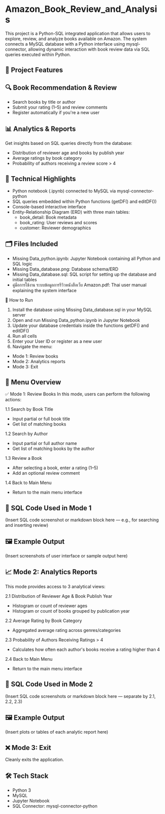 # Amazon_Book_Review_and_Analysis
This project is a Python-SQL integrated application that allows users to explore, review, and analyze books available on Amazon. The system connects a MySQL database with a Python interface using mysql-connector, allowing dynamic interaction with book review data via SQL queries executed within Python.

## 🔧 Project Features
## 🔍 Book Recommendation & Review
* Search books by title or author
* Submit your rating (1–5) and review comments
* Register automatically if you're a new user

## 📊 Analytics & Reports
Get insights based on SQL queries directly from the database:
* Distribution of reviewer age and books by publish year
* Average ratings by book category
* Probability of authors receiving a review score > 4

## 🧩 Technical Highlights
* Python notebook (.ipynb) connected to MySQL via mysql-connector-python
* SQL queries embedded within Python functions (getDF() and editDF())
* Console-based interactive interface
* Entity-Relationship Diagram (ERD) with three main tables:
  * book_detail: Book metadata
  * book_rating: User reviews and scores
  * customer: Reviewer demographics

## 🗂️ Files Included
* Missing Data_python.ipynb: Jupyter Notebook containing all Python and SQL logic
* Missing Data_database.png: Database schema/ERD
* Missing Data_database.sql: SQL script for setting up the database and initial tables
* คู่มือการใช้งาน ระบบข้อมูลการรีวิวหนังสือเว็บ Amazon.pdf: Thai user manual explaining the system interface

🚀 How to Run
1. Install the database using Missing Data_database.sql in your MySQL server
2. Open and run Missing Data_python.ipynb in Jupyter Notebook
3. Update your database credentials inside the functions getDF() and editDF()
4. Run all cells
5. Enter your User ID or register as a new user
6. Navigate the menu:
  * Mode 1: Review books
  * Mode 2: Analytics reports
  * Mode 3: Exit

## 🧭 Menu Overview
✅ Mode 1: Review Books
In this mode, users can perform the following actions:

1.1 Search by Book Title
  * Input partial or full book title
  * Get list of matching books

1.2 Search by Author
  * Input partial or full author name
  * Get list of matching books by the author

1.3 Review a Book
  * After selecting a book, enter a rating (1–5)
  * Add an optional review comment

1.4 Back to Main Menu
  * Return to the main menu interface

## 🔹 SQL Code Used in Mode 1
(Insert SQL code screenshot or markdown block here — e.g., for searching and inserting review)

## 🖼️ Example Output
(Insert screenshots of user interface or sample output here)

## 📈 Mode 2: Analytics Reports
This mode provides access to 3 analytical views:

2.1 Distribution of Reviewer Age & Book Publish Year
  * Histogram or count of reviewer ages
  * Histogram or count of books grouped by publication year

2.2 Average Rating by Book Category
  * Aggregated average rating across genres/categories

2.3 Probability of Authors Receiving Ratings > 4
  * Calculates how often each author's books receive a rating higher than 4

2.4 Back to Main Menu
  * Return to the main menu interface

## 🔹 SQL Code Used in Mode 2
(Insert SQL code screenshots or markdown block here — separate by 2.1, 2.2, 2.3)

## 🖼️ Example Output
(Insert plots or tables of each analytic report here)

## ❌ Mode 3: Exit
Cleanly exits the application.

## 🛠️ Tech Stack
* Python 3
* MySQL
* Jupyter Notebook
* SQL Connector: mysql-connector-python
